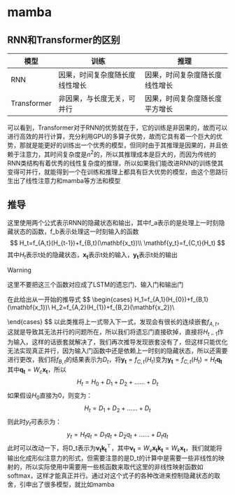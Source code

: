 # mamba

## RNN和Transformer的区别

| 模型        | 训练                           | 推理                           |
| ----------- | ------------------------------ | ------------------------------ |
| RNN         | 因果，时间复杂度随长度线性增长 | 因果，时间复杂度随长度线性增长 |
| Transformer | 非因果，与长度无关，可并行     | 因果，时间复杂度随长度平方增长 |

可以看到，Transformer对于RNN的优势就在于，它的训练是非因果的，故而可以进行高效的并行计算，充分利用GPU的多算子优势，故而它具有着一个巨大的优势，那就是能更好的训练出一个优秀的模型，但同时由于其推理是因果的，并且依赖于注意力，其时间复杂度是$n^2$的，所以其推理成本是巨大的，而因为传统的RNN类结构有着优秀的线性复杂度的推理，所以如果我们能改进RNN的训练使其变得可并行，就能得到一个在训练和推理上都具有巨大优势的模型，由这个思路衍生出了线性注意力和mamba等方法和模型

## 推导

这里使用两个公式表示RNN的隐藏状态和输出，其中f_a表示的是处理上一时刻隐藏状态的函数，f_b表示处理这一时刻输入的函数
$$
H_t=f_{A,t}(H_{t-1})+f_{B,t}(\mathbf{x_t})\\
\mathbf{y_t}=f_{C,t}(H_t)
$$
其中$H_t$表示t处的隐藏状态，$\mathbf{x_t}$表示t处的输入，$\mathbf{y_t}$表示t处的输出

> [!warning]
>
> 这里不要把这三个函数对应成了LSTM的遗忘门、输入门和输出门

在此给出从一开始的推导式
$$
\begin{cases}
H_1=f_{A,1}(H_{0})+f_{B,1}(\mathbf{x_1})\\
H_2=f_{A,2}(H_{1})+f_{B,2}(\mathbf{x_2})\\

\end{cases}
$$
以此类推将上一式带入下一式，发现会有很长的连续嵌套$f_{A,t}$，这就是导致其无法并行的问题所在，所以我们将遗忘门直接砍掉，直接将$H_{t-1}$作为输入，这样的话嵌套就解决了，我们再次推导发现嵌套没有了，但这样只能优化无法实现真正并行，因为输入门函数中还是依赖上一时刻的隐藏状态，所以还需要进行更改，我们将$f_{B,t}$的结果表示为$D_t$，将$\mathbf{y_t}=f_{C,t}(H_t)$变为$\mathbf{y_t}=f_{C,t}(H_t)=H_t\mathbf{q_t}$其中$\mathbf{q_t}=W_c\mathbf{x_t}$，所以
$$
H_t=H_0+D_1+D_2+......+D_t
$$
如果假设$H_0$直接为0，则变为：
$$
H_t=D_1+D_2+......+D_t
$$
则此时$y_t$可表示为：
$$
y_t=H_tq_t=D_1q_t+D_2q_t+......+D_tq_t
$$
此时可以改动一下，将D_t表示为$\mathbf{v_t}\mathbf{k_t}^\top$，其中$\mathbf{v_t}=W_v\mathbf{x_t}$$\mathbf{k_t}=W_k\mathbf{x_t}$，我们就能将输出化成形似注意力的形式，但需要注意的是D_t的计算中是需要一些非线性的映射的，所以实际使用中需要用一些核函数来取代这里的非线性映射函数如softmax，这样才能真正并行。通过对这个式子的各种改进来控制隐藏状态的取舍，引申出了很多模型，就比如mamba 